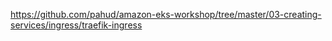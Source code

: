 https://github.com/pahud/amazon-eks-workshop/tree/master/03-creating-services/ingress/traefik-ingress
